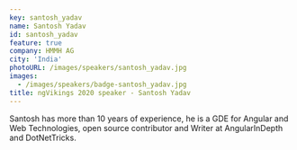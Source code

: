 ```yaml
---
key: santosh_yadav
name: Santosh Yadav
id: santosh_yadav
feature: true
company: HMMH AG
city: 'India'
photoURL: /images/speakers/santosh_yadav.jpg
images:
  - /images/speakers/badge-santosh_yadav.jpg
title: ngVikings 2020 speaker - Santosh Yadav
---
```

Santosh has more than 10 years of experience, he is a GDE for Angular and Web Technologies, open source contributor and Writer at AngularInDepth and DotNetTricks.